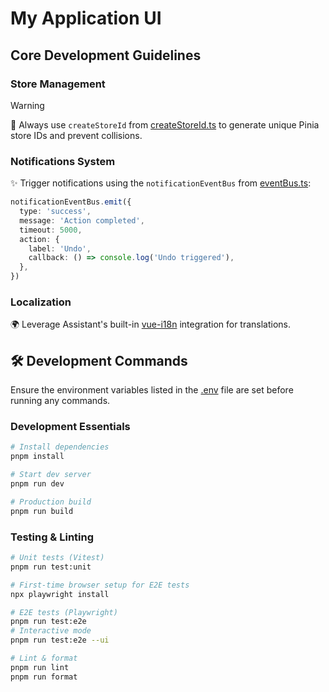 # My Application UI

## Core Development Guidelines

### Store Management

> [!WARNING]
> 🔑 Always use `createStoreId` from [createStoreId.ts](../../base/ui/src/stores/createStoreId.ts)
> to generate unique Pinia store IDs and prevent collisions.

### Notifications System

✨ Trigger notifications using the `notificationEventBus` from [eventBus.ts](../../base/ui/src/@core/utils/eventBus.ts):

```ts
notificationEventBus.emit({
  type: 'success',
  message: 'Action completed',
  timeout: 5000,
  action: {
    label: 'Undo',
    callback: () => console.log('Undo triggered'),
  },
})
```

### Localization

🌍 Leverage Assistant's built-in [vue-i18n](https://kazupon.github.io/vue-i18n/) integration for translations.

## 🛠 Development Commands

Ensure the environment variables listed in the [.env](.env) file are set before running any commands.

### Development Essentials

```sh
# Install dependencies
pnpm install

# Start dev server
pnpm run dev

# Production build
pnpm run build
```

### Testing & Linting

```sh
# Unit tests (Vitest)
pnpm run test:unit

# First-time browser setup for E2E tests
npx playwright install

# E2E tests (Playwright)
pnpm run test:e2e
# Interactive mode
pnpm run test:e2e --ui

# Lint & format
pnpm run lint
pnpm run format
```
